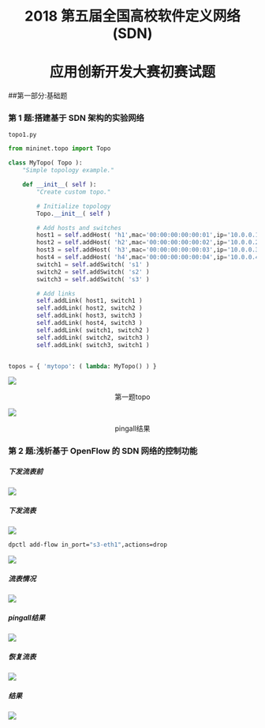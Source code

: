 #  <center>2018 第五届全国高校软件定义网络(SDN)</center>

# <center>应用创新开发大赛初赛试题</center>

##第一部分:基础题

### 第 1 题:搭建基于 SDN 架构的实验网络

`topo1.py`

```python
from mininet.topo import Topo

class MyTopo( Topo ):
    "Simple topology example."

    def __init__( self ):
        "Create custom topo."

        # Initialize topology
        Topo.__init__( self )

        # Add hosts and switches
        host1 = self.addHost( 'h1',mac='00:00:00:00:00:01',ip='10.0.0.1/8' )
        host2 = self.addHost( 'h2',mac='00:00:00:00:00:02',ip='10.0.0.2/8' )
        host3 = self.addHost( 'h3',mac='00:00:00:00:00:03',ip='10.0.0.3/8' )
        host4 = self.addHost( 'h4',mac='00:00:00:00:00:04',ip='10.0.0.4/8' )
        switch1 = self.addSwitch( 's1' )
        switch2 = self.addSwitch( 's2' )
        switch3 = self.addSwitch( 's3' )

        # Add links
        self.addLink( host1, switch1 )
        self.addLink( host2, switch2 )
        self.addLink( host3, switch3 )
        self.addLink( host4, switch3 )
        self.addLink( switch1, switch2 )
        self.addLink( switch2, switch3 )
        self.addLink( switch3, switch1 )


topos = { 'mytopo': ( lambda: MyTopo() ) }
```

![](https://ws1.sinaimg.cn/large/006tKfTcgy1fqnummncqmj30jd0er3zr.jpg)

<center>第一题topo</center>

![](https://ws1.sinaimg.cn/large/006tKfTcgy1fqnunddc6qj30p703qwey.jpg)

<center>pingall结果</center>

### 第 2 题:浅析基于 OpenFlow 的 SDN 网络的控制功能

##### 下发流表前

![](https://ws1.sinaimg.cn/large/006tKfTcgy1fqnuoilptej30p703qwey.jpg)

##### 下发流表

 ![](https://ws4.sinaimg.cn/large/006tKfTcgy1fqnuqgfbosj30pd04v759.jpg)

```bash
dpctl add-flow in_port="s3-eth1",actions=drop
```

![](https://ws2.sinaimg.cn/large/006tKfTcgy1fqnuplr73lj30p8039aai.jpg)

##### 流表情况

![](https://ws1.sinaimg.cn/large/006tKfTcgy1fqnurn3jaxj30p806gabs.jpg)

##### pingall结果

![](https://ws4.sinaimg.cn/large/006tKfTcgy1fqnuqtzr0dj30pb03u74s.jpg)

##### 恢复流表

![](https://ws4.sinaimg.cn/large/006tKfTcgy1fqnuseb0xnj30pa038t9j.jpg)

##### 结果

![](https://ws3.sinaimg.cn/large/006tKfTcgy1fqnut2kozsj30p903tmxz.jpg)





 



